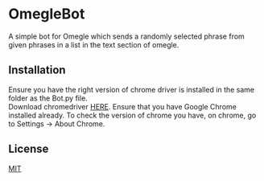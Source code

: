 # OmegleBot
A simple bot for Omegle which sends a randomly selected phrase from given phrases in a list in the text section of omegle.

## Installation
Ensure you have the right version of chrome driver is installed in the same folder as the Bot.py file.  
Download chromedriver [HERE](https://chromedriver.chromium.org/downloads). Ensure that you have Google Chrome  
installed already. To check the version of chrome you have, on chrome, go to Settings -> About Chrome.

## License

[MIT](https://choosealicense.com/licenses/mit/)
